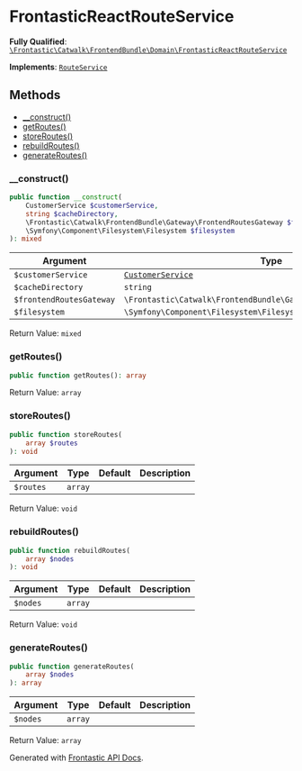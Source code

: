 #  FrontasticReactRouteService

**Fully Qualified**: [`\Frontastic\Catwalk\FrontendBundle\Domain\FrontasticReactRouteService`](../../../../src/php/FrontendBundle/Domain/FrontasticReactRouteService.php)

**Implements**: [`RouteService`](RouteService.md)

## Methods

* [__construct()](#__construct)
* [getRoutes()](#getroutes)
* [storeRoutes()](#storeroutes)
* [rebuildRoutes()](#rebuildroutes)
* [generateRoutes()](#generateroutes)

### __construct()

```php
public function __construct(
    CustomerService $customerService,
    string $cacheDirectory,
    \Frontastic\Catwalk\FrontendBundle\Gateway\FrontendRoutesGateway $frontendRoutesGateway,
    \Symfony\Component\Filesystem\Filesystem $filesystem
): mixed
```

Argument|Type|Default|Description
--------|----|-------|-----------
`$customerService`|[`CustomerService`](../../ApiCoreBundle/Domain/CustomerService.md)||
`$cacheDirectory`|`string`||
`$frontendRoutesGateway`|`\Frontastic\Catwalk\FrontendBundle\Gateway\FrontendRoutesGateway`||
`$filesystem`|`\Symfony\Component\Filesystem\Filesystem`||

Return Value: `mixed`

### getRoutes()

```php
public function getRoutes(): array
```

Return Value: `array`

### storeRoutes()

```php
public function storeRoutes(
    array $routes
): void
```

Argument|Type|Default|Description
--------|----|-------|-----------
`$routes`|`array`||

Return Value: `void`

### rebuildRoutes()

```php
public function rebuildRoutes(
    array $nodes
): void
```

Argument|Type|Default|Description
--------|----|-------|-----------
`$nodes`|`array`||

Return Value: `void`

### generateRoutes()

```php
public function generateRoutes(
    array $nodes
): array
```

Argument|Type|Default|Description
--------|----|-------|-----------
`$nodes`|`array`||

Return Value: `array`

Generated with [Frontastic API Docs](https://github.com/FrontasticGmbH/apidocs).
